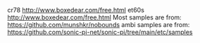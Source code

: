 cr78 http://www.boxedear.com/free.html
et60s http://www.boxedear.com/free.html
Most samples are from:
https://github.com/munshkr/nobounds
ambi samples are from:
https://github.com/sonic-pi-net/sonic-pi/tree/main/etc/samples
